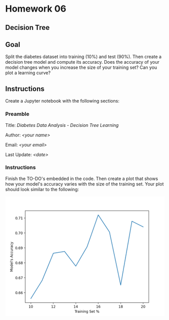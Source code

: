 # Homework 06

## Decision Tree

## Goal
Split the diabetes dataset into training (10%) and test (90%).  Then create a decision tree model and compute its accuracy. Does the accuracy of your model changes when you increase the size of your training set? Can you plot a learning curve?

## Instructions

Create a Jupyter notebook with the following sections: 

### Preamble

Title: *Diabetes Data Analysis - Decision Tree Learning*

Author: *\<your name\>*

Email: *\<your email\>*

Last Update: *\<date\>*

### Instructions

Finish the TO-DO's embedded in the code.  Then create a plot that shows how your model's accuracy varies with the size of the training set.  Your plot should look similar to the following: 

![](files/plot.png)


